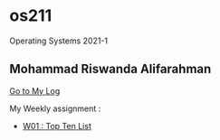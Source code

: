 # os211
Operating Systems 2021-1

## Mohammad Riswanda Alifarahman
[Go to My Log](https://github.com/risw24/os211/blob/master/TXT/mylog.txt)

My Weekly assignment :
* [W01 : Top Ten List](https://risw24.github.io/os211/W01/)
